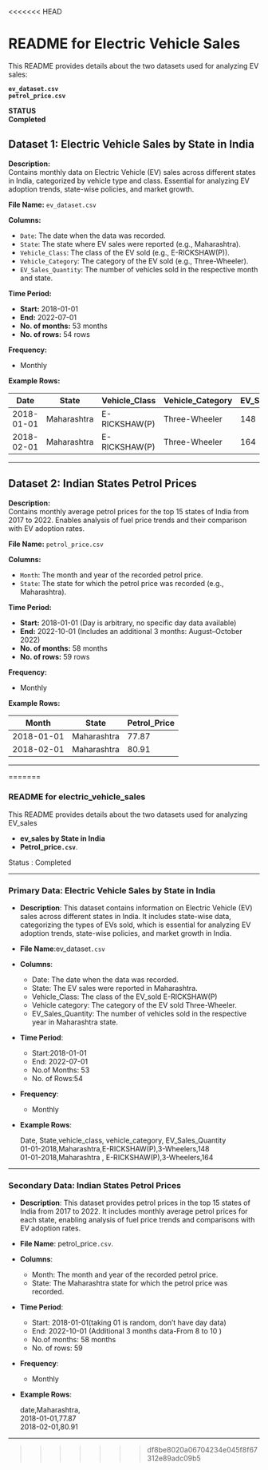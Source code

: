 <<<<<<< HEAD

# README for Electric Vehicle Sales

This README provides details about the two datasets used for analyzing EV sales:

**`ev_dataset.csv`**  
**`petrol_price.csv`**  

**STATUS**  
**Completed**

## Dataset 1: Electric Vehicle Sales by State in India  
**Description:**  
Contains monthly data on Electric Vehicle (EV) sales across different states in India, categorized by vehicle type and class. Essential for analyzing EV adoption trends, state-wise policies, and market growth.

**File Name:** `ev_dataset.csv`

**Columns:**

- `Date`: The date when the data was recorded.
- `State`: The state where EV sales were reported (e.g., Maharashtra).
- `Vehicle_Class`: The class of the EV sold (e.g., E-RICKSHAW(P)).
- `Vehicle_Category`: The category of the EV sold (e.g., Three-Wheeler).
- `EV_Sales_Quantity`: The number of vehicles sold in the respective month and state.

**Time Period:**

- **Start:** 2018-01-01
- **End:** 2022-07-01
- **No. of months:** 53 months
- **No. of rows:** 54 rows

**Frequency:**

- Monthly

**Example Rows:**

| Date       | State      | Vehicle_Class | Vehicle_Category | EV_Sales_Quantity |  
|------------|------------|---------------|------------------|--------------------|  
| 2018-01-01 | Maharashtra| E-RICKSHAW(P) | Three-Wheeler    | 148                |  
| 2018-02-01 | Maharashtra| E-RICKSHAW(P) | Three-Wheeler    | 164                |  

---

## Dataset 2: Indian States Petrol Prices  
**Description:**  
Contains monthly average petrol prices for the top 15 states of India from 2017 to 2022. Enables analysis of fuel price trends and their comparison with EV adoption rates.

**File Name:** `petrol_price.csv`

**Columns:**

- `Month`: The month and year of the recorded petrol price.
- `State`: The state for which the petrol price was recorded (e.g., Maharashtra).

**Time Period:**

- **Start:** 2018-01-01 (Day is arbitrary, no specific day data available)
- **End:** 2022-10-01 (Includes an additional 3 months: August–October 2022)
- **No. of months:** 58 months
- **No. of rows:** 59 rows

**Frequency:**

- Monthly

**Example Rows:**

| Month      | State      | Petrol_Price |  
|------------|------------|--------------|  
| 2018-01-01 | Maharashtra| 77.87        |  
| 2018-02-01 | Maharashtra| 80.91        |  

---
=======
### README for electric\_vehicle\_sales

This README provides details about the two datasets used for analyzing EV\_sales

- **ev\_sales by State in India**  
- **Petrol\_price`.csv`**.


Status : Completed 

---

### Primary Data: Electric Vehicle Sales by State in India

- **Description**: This dataset contains information on Electric Vehicle (EV) sales across different states in India. It includes state-wise data, categorizing the types of EVs sold, which is essential for analyzing EV adoption trends, state-wise policies, and market growth in India.  
    
- **File Name**:ev\_dataset`.csv`  
    
- **Columns**:  
    
  - Date: The date when the data was recorded.  
  - State: The  EV sales were reported in Maharashtra.  
  - Vehicle\_Class: The class of the EV\_sold E-RICKSHAW(P)  
  - Vehicle category: The category of the EV sold Three-Wheeler.  
  - EV\_Sales\_Quantity: The number of vehicles sold in the respective year in Maharashtra state.  
    

    
- **Time Period**:  
    
  - Start:2018-01-01  
  - End: 2022-07-01  
  - No.of Months: 53  
  - No. of Rows:54


- **Frequency**:  
    
  - Monthly 


- **Example Rows**:  
    
  Date, State,vehicle\_class, vehicle\_category, EV\_Sales\_Quantity  
  01-01-2018,Maharashtra,E-RICKSHAW(P),3-Wheelers,148  
  01-01-2018,Maharashtra , E-RICKSHAW(P),3-Wheelers,164


  
---

### Secondary Data: Indian States Petrol Prices

- **Description**: This dataset provides petrol prices in the top 15 states of India from 2017 to 2022\. It includes monthly average petrol prices for each state, enabling analysis of fuel price trends and comparisons with EV adoption rates.  
    
- **File Name**: petrol\_price`.csv`.  
    
- **Columns**:


  - Month: The month and year of the recorded petrol price.  
  - State: The  Maharashtra state for which the petrol price was recorded.  
      
    

    
- **Time Period**:  
    
  - Start:  2018-01-01(taking 01 is random, don’t have day data)  
  - End:  2022-10-01 (Additional  3 months  data-From 8 to 10 )  
  - No.of months: 58 months   
  - No. of rows: 59


- **Frequency**:  
    
  - Monthly


- **Example Rows**:  
    
  date,Maharashtra,   
  2018-01-01,77.87  
  2018-02-01,80.91  
  


  
---

>>>>>>> df8be8020a06704234e045f8f67312e89adc09b5
